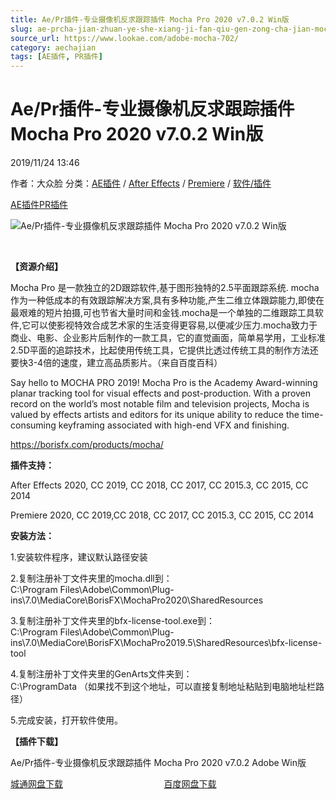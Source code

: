 ```yaml
---
title: Ae/Pr插件-专业摄像机反求跟踪插件 Mocha Pro 2020 v7.0.2 Win版
slug: ae-prcha-jian-zhuan-ye-she-xiang-ji-fan-qiu-gen-zong-cha-jian-mocha-pro-2020-v7-0-2-winban
source_url: https://www.lookae.com/adobe-mocha-702/
category: aechajian
tags: [AE插件, PR插件]
---
```

# Ae/Pr插件-专业摄像机反求跟踪插件 Mocha Pro 2020 v7.0.2 Win版

2019/11/24 13:46

作者：大众脸
分类：[AE插件](https://www.lookae.com/after-effects/aechajian/) / [After Effects](https://www.lookae.com/after-effects/) / [Premiere](https://www.lookae.com/qitarjcj/premierezy/) / [软件/插件](https://www.lookae.com/qitarjcj/)

[AE插件](https://www.lookae.com/tag/ae%e6%8f%92%e4%bb%b6/)[PR插件](https://www.lookae.com/tag/pr%e6%8f%92%e4%bb%b6/)

![Ae/Pr插件-专业摄像机反求跟踪插件 Mocha Pro 2020 v7.0.2 Win版](https://www.lookae.com/wp-content/uploads/2019/10/mocha-2020.jpg "Ae/Pr插件-专业摄像机反求跟踪插件 Mocha Pro 2020 v7.0.2 Win版-LookAE.com")

﻿

**【资源介绍】**

Mocha Pro 是一款独立的2D跟踪软件,基于图形独特的2.5平面跟踪系统. mocha 作为一种低成本的有效跟踪解决方案,具有多种功能,产生二维立体跟踪能力,即使在最艰难的短片拍摄,可也节省大量时间和金钱.mocha是一个单独的二维跟踪工具软件,它可以使影视特效合成艺术家的生活变得更容易,以便减少压力.mocha致力于商业、电影、企业影片后制作的一款工具，它的直觉画面，简单易学用，工业标准2.5D平面的追踪技术，比起使用传统工具，它提供比透过传统工具的制作方法还要快3-4倍的速度，建立高品质影片。（来自百度百科）

Say hello to MOCHA PRO 2019! Mocha Pro is the Academy Award-winning planar tracking tool for visual effects and post-production. With a proven record on the world’s most notable film and television projects, Mocha is valued by effects artists and editors for its unique ability to reduce the time-consuming keyframing associated with high-end VFX and finishing.

https://borisfx.com/products/mocha/

**插件支持：**

After Effects 2020, CC 2019, CC 2018, CC 2017, CC 2015.3, CC 2015, CC 2014

Premiere 2020, CC 2019,CC 2018, CC 2017, CC 2015.3, CC 2015, CC 2014

**安装方法：**

1.安装软件程序，建议默认路径安装

2.复制注册补丁文件夹里的mocha.dll到：  
C:\Program Files\Adobe\Common\Plug-ins\7.0\MediaCore\BorisFX\MochaPro2020\SharedResources

3.复制注册补丁文件夹里的bfx-license-tool.exe到：  
C:\Program Files\Adobe\Common\Plug-ins\7.0\MediaCore\BorisFX\MochaPro2019.5\SharedResources\bfx-license-tool

4.复制注册补丁文件夹里的GenArts文件夹到：  
C:\ProgramData （如果找不到这个地址，可以直接复制地址粘贴到电脑地址栏路径）

5.完成安装，打开软件使用。

**【插件下载】**

Ae/Pr插件-专业摄像机反求跟踪插件 Mocha Pro 2020 v7.0.2 Adobe Win版

[城通网盘下载](https://tc5.us/file/680462-409098619)                                         [百度网盘下载](https://pan.baidu.com/s/1U73XeMuJ7sSUGDEBjDsL8Q)
